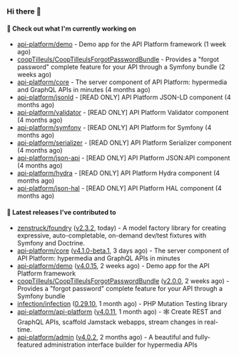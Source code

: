 ### Hi there 👋

#### 👷 Check out what I'm currently working on

- [api-platform/demo](https://github.com/api-platform/demo) - Demo app for the API Platform framework (1 week ago)
- [coopTilleuls/CoopTilleulsForgotPasswordBundle](https://github.com/coopTilleuls/CoopTilleulsForgotPasswordBundle) - Provides a &#34;forgot password&#34; complete feature for your API through a Symfony bundle (2 weeks ago)
- [api-platform/core](https://github.com/api-platform/core) - The server component of API Platform: hypermedia and GraphQL APIs in minutes (4 months ago)
- [api-platform/jsonld](https://github.com/api-platform/jsonld) - [READ ONLY] API Platform JSON-LD component (4 months ago)
- [api-platform/validator](https://github.com/api-platform/validator) - [READ ONLY] API Platform Validator component (4 months ago)
- [api-platform/symfony](https://github.com/api-platform/symfony) - [READ ONLY] API Platform for Symfony (4 months ago)
- [api-platform/serializer](https://github.com/api-platform/serializer) - [READ ONLY] API Platform Serializer component (4 months ago)
- [api-platform/json-api](https://github.com/api-platform/json-api) - [READ ONLY] API Platform JSON:API component (4 months ago)
- [api-platform/hydra](https://github.com/api-platform/hydra) - [READ ONLY] API Platform Hydra component (4 months ago)
- [api-platform/json-hal](https://github.com/api-platform/json-hal) - [READ ONLY] API Platform HAL component (4 months ago)

#### 🔭 Latest releases I've contributed to

- [zenstruck/foundry](https://github.com/zenstruck/foundry) ([v2.3.2](https://github.com/zenstruck/foundry/releases/tag/v2.3.2), today) - A model factory library for creating expressive, auto-completable, on-demand dev/test fixtures with Symfony and Doctrine.
- [api-platform/core](https://github.com/api-platform/core) ([v4.1.0-beta.1](https://github.com/api-platform/core/releases/tag/v4.1.0-beta.1), 3 days ago) - The server component of API Platform: hypermedia and GraphQL APIs in minutes
- [api-platform/demo](https://github.com/api-platform/demo) ([v4.0.15](https://github.com/api-platform/demo/releases/tag/v4.0.15), 2 weeks ago) - Demo app for the API Platform framework
- [coopTilleuls/CoopTilleulsForgotPasswordBundle](https://github.com/coopTilleuls/CoopTilleulsForgotPasswordBundle) ([v2.0.0](https://github.com/coopTilleuls/CoopTilleulsForgotPasswordBundle/releases/tag/v2.0.0), 2 weeks ago) - Provides a &#34;forgot password&#34; complete feature for your API through a Symfony bundle
- [infection/infection](https://github.com/infection/infection) ([0.29.10](https://github.com/infection/infection/releases/tag/0.29.10), 1 month ago) - PHP Mutation Testing library
- [api-platform/api-platform](https://github.com/api-platform/api-platform) ([v4.0.11](https://github.com/api-platform/api-platform/releases/tag/v4.0.11), 1 month ago) - 🕸️ Create REST and GraphQL APIs, scaffold Jamstack webapps, stream changes in real-time.
- [api-platform/admin](https://github.com/api-platform/admin) ([v4.0.2](https://github.com/api-platform/admin/releases/tag/v4.0.2), 2 months ago) - A beautiful and fully-featured administration interface builder for hypermedia APIs

